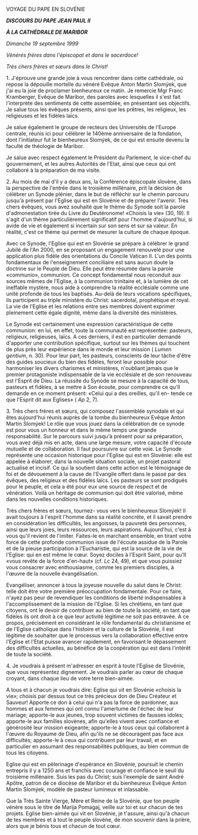 VOYAGE DU PAPE EN SLOVÉNIE

***DISCOURS DU PAPE JEAN PAUL II***

***À LA CATHÉDRALE DE MARIBOR***

*Dimanche 19 septembre 1999*

*Vénérés frères dans l'épiscopat et dans le sacerdoce!*

*Très chers frères et sœurs dans le Christ!*

1\. J'éprouve une grande joie à vous rencontrer dans cette cathédrale, où repose la dépouille mortelle du vénéré Evêque Anton Martin Slomýek, que j'ai eu la joie de proclamer bienheureux ce matin. Je remercie Mgr Franc Kramberger, Evêque de Maribor, des paroles avec lesquelles il s'est fait l'interprète des sentiments de cette assemblée, en présentant ses objectifs. Je salue tous les évêques présents, ainsi que les prêtres, les religieux, les religieuses et les fidèles laïcs.

Je salue également le groupe de recteurs des Universités de l'Europe centrale, réunis ici pour célébrer le 140ème anniversaire de la fondation, dont l'initiateur fut le bienheureux Slomýek, de ce qui est ensuite devenu la faculté de théologie de Maribor.

Je salue avec respect également le Président du Parlement, le vice-chef du gouvernement, et les autres Autorités de l'Etat, ainsi que ceux qui ont collaboré à la préparation de ma visite.

2\. Au mois de mai d'il y a deux ans, la Conférence épiscopale slovène, dans la perspective de l'entrée dans le troisième millénaire, prit la décision de célébrer un Synode plénier, dans le but de réfléchir sur le chemin parcouru jusqu'à présent par l'Eglise qui est en Slovénie et de préparer l'avenir. Très chers évêques, vous avez souhaité que le thème du Synode soit la parole d'admonestation tirée du Livre du Deutéronome! «Choisis la vie» (30, 19). Il s'agit d'un thème particulièrement significatif pour l'homme d'aujourd'hui, si avide de vie et également si incertain sur son sens et sur sa valeur. En réalité, c'est ce thème qui permet de mesurer la culture de chaque époque.

Avec ce Synode, l'Eglise qui est en Slovénie se prépare à célébrer le grand Jubilé de l'An 2000, en se proposant un engagement renouvelé pour une application plus fidèle des orientations du Concile Vatican II. L'un des points fondamentaux de l'enseignement conciliaire est sans aucun doute la doctrine sur le Peuple de Dieu. Elle peut être résumée dans la parole «communio», communion. Ce concept fondamental nous reconduit aux sources mêmes de l'Eglise, à la communion trinitaire et, à la lumière de cet ineffable mystère, nous aide à comprendre la réalité ecclésiale comme une unité profonde de tous les baptisés. Au-delà de leurs vocations spécifiques, ils participent au triple ministère du Christ: sacerdotal, prophétique et royal. La vie de l'Eglise et les relations entre ses membres doivent exprimer pleinement cette égale dignité, même dans la diversité des ministères.

Le Synode est certainement une expression caractéristique de cette communion: en lui, en effet, toute la communauté est représentée: pasteurs, religieux, religieuses, laïcs. A ces derniers, il est en particulier demandé d'apporter une contribution spécifique, surtout sur les thèmes qui touchent de plus près leur expérience dans le monde et leur mission ( *Lumen gentium*, n. 30). Pour leur part, les pasteurs, conscients de leur tâche d'être des guides soucieux du bien des fidèles, feront leur possible pour harmoniser les divers charismes et ministères, n'oubliant jamais que le premier protagoniste indispensable de la vie ecclésiale et de son renouveau est l'Esprit de Dieu. La réussite du Synode se mesure à la capacité de tous, pasteurs et fidèles, à se mettre à Son écoute, pour comprendre ce qu'Il demande en ce moment présent: «Celui qui a des oreilles, qu'il en- tende ce que l'Esprit dit aux Eglises» ( *Ap* 2, 7).

3\. Très chers frères et sœurs, qui composez l'assemblée synodale et qui êtes aujourd'hui réunis auprès de la tombe du bienheureux Evêque Anton Martin Slomýek! Le rôle que vous jouez dans la célébration de ce synode est pour vous un honneur et dans le même temps une grande responsabilité. Sur le parcours suivi jusqu'à présent pour sa préparation, vous avez déjà mis en acte, dans une large mesure, votre capacité d'écoute mutuelle et de collaboration. Il faut poursuivre sur cette voie. Le Synode représente une occasion historique pour l'Eglise qui est en Slovénie: elle est appelée à élaborer, dans la nouvelle situation sociale, un projet pastoral actualisé et incisif. Ce qui la soutient dans cette action est le témoignage de foi et de dévouement à la cause de l'Evangile offert dans le passé par des évêques, des religieux et des fidèles laïcs. Les pasteurs se sont prodigués pour le peuple, et cela a été pour eux une source de respect et de vénération. Voilà un héritage de communion qui doit être valorisé, même dans les nouvelles conditions historiques.

Très chers frères et sœurs, tournez- vous vers le bienheureux Slomýek! Il avait toujours à l'esprit l'homme dans sa réalité concrète, et il savait prendre en considération les difficultés, les angoisses, la pauvreté des personnes, ainsi que leurs joies, leurs ressources, leurs aspirations. Aujourd'hui, c'est à vous qu'il revient de l'imiter. Faites-le en marchant ensemble, en tirant votre force de cette profonde communion issue de l'écoute assidue de la Parole et de la pieuse participation à l'Eucharistie, qui est la source de la vie de l'Eglise: qui en est même le cœur. Soyez dociles à l'Esprit Saint, pour qu'Il «vous revête de la force d'en-haut» (cf. *Lc* 24, 49), et que vous puissiez vous consacrer avec enthousiasme, comme les premiers disciples, à l'œuvre de la nouvelle évangélisation.

Evangéliser, annoncer à tous la joyeuse nouvelle du salut dans le Christ: telle doit être votre première préoccupation fondamentale. Pour ce faire, n'ayez pas peur de revendiquer les conditions de liberté indispensables à l'accomplissement de la mission de l'Eglise. Si les chrétiens, en tant que citoyens, ont le devoir de contribuer au bien de toute la société, en tant que fidèles ils ont droit à ce que leur activité légitime ne soit pas entravée. A ce propos, précisément en considérant le rôle fondamental du christianisme et de l'Eglise catholique dans l'histoire et la culture de la Slovénie, il est légitime de souhaiter que le processus vers la collaboration effective entre l'Eglise et l'Etat puisse avancer rapidement, en favorisant le dépassement des difficultés actuelles, au bénéfice de la coopération qui est dans l'intérêt de toute la société.

4\. Je voudrais à présent m'adresser en esprit à toute l'Eglise de Slovénie, que vous représentez dignement. Je voudrais parler au cœur de chaque croyant, dans chaque lieu de votre terre bien-aimée.

A tous et à chacun je voudrais dire: Eglise qui vit en Slovénie «choisis la vie»; choisis par dessus tout ce très précieux don de Dieu Créateur et Sauveur! Apporte ce don à celui qui n'a pas la force de pardonner, aux hommes et aux femmes qui ont connu l'amertume de l'échec de leur mariage; apporte-le aux jeunes, trop souvent victimes de fausses idoles; apporte-le aux familles slovènes, afin qu'elles vivent avec confiance et générosité leur mission exigeante; apporte-le à tous ceux qui collaborent à l'œuvre du Royaume de Dieu, afin qu'ils ne se découragent pas face aux difficultés; apporte-le à ceux qui contribuent par leur travail, et en particulier en assumant des responsabilités publiques, au bien commun de tous les citoyens.

Eglise qui est en pèlerinage d'espérance en Slovénie, poursuit le chemin entrepris il y a 1250 ans et franchis avec courage et confiance le seuil du troisième millénaire. Suis les pas du Christ; suis l'exemple de saint André Apôtre, patron de ce diocèse de Maribor et du bienheureux Evêque Anton Martin Slomýek, modèle de pasteur lumineux et inlassable.

Que la Très Sainte Vierge, Mère et Reine de la Slovénie, que ton peuple vénère sous le titre de Marija Pomagaj, veille sur toi et sur chacun de tes projets. Eglise bien-aimée qui vit en Slovénie, je t'assure, ainsi qu'à chacun de tes membres et à tout le peuple slovène, de mon souvenir dans la prière, alors que je bénis tous et chacun de tout cœur.